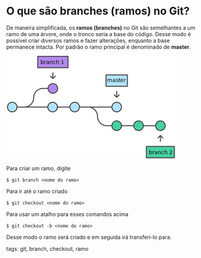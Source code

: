 # O que são branches (ramos) no Git?

De maneira simplificada, os **ramos (branches)** no Git são semelhantes a um ramo de uma árvore, onde o tronco seria a base do código. Desse modo é possível criar diversos ramos e fazer alterações, enquanto a base permanece intacta. Por padrão o ramo principal é denominado de **master**.

![ramos no git](./img/ramosGit1.png)

Para criar um ramo, digite
```
$ git branch <nome do ramo>
```
Para ir até o ramo criado
```
$ git checkout <nome do ramo>
```
Para usar um atalho para esses comandos acima
```
$ git checkout -b <nome do ramo>
```
Desse modo o ramo será criado e em seguida irá transferi-lo para.

tags: git, branch, checkout, ramo
